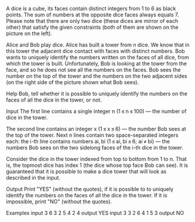 A dice is a cube, its faces contain distinct integers from 1 to 6 as black points. The sum of numbers at the opposite dice faces always equals 7. Please note that there are only two dice (these dices are mirror of each other) that satisfy the given constraints (both of them are shown on the picture on the left).


Alice and Bob play dice. Alice has built a tower from n dice. We know that in this tower the adjacent dice contact with faces with distinct numbers. Bob wants to uniquely identify the numbers written on the faces of all dice, from which the tower is built. Unfortunately, Bob is looking at the tower from the face, and so he does not see all the numbers on the faces. Bob sees the number on the top of the tower and the numbers on the two adjacent sides (on the right side of the picture shown what Bob sees).

Help Bob, tell whether it is possible to uniquely identify the numbers on the faces of all the dice in the tower, or not.

Input
The first line contains a single integer n (1 ≤ n ≤ 100) — the number of dice in the tower.

The second line contains an integer x (1 ≤ x ≤ 6) — the number Bob sees at the top of the tower. Next n lines contain two space-separated integers each: the i-th line contains numbers ai, bi (1 ≤ ai, bi ≤ 6; ai ≠ bi) — the numbers Bob sees on the two sidelong faces of the i-th dice in the tower.

Consider the dice in the tower indexed from top to bottom from 1 to n. That is, the topmost dice has index 1 (the dice whose top face Bob can see). It is guaranteed that it is possible to make a dice tower that will look as described in the input.

Output
Print "YES" (without the quotes), if it is possible to to uniquely identify the numbers on the faces of all the dice in the tower. If it is impossible, print "NO" (without the quotes).

Examples
input
3
6
3 2
5 4
2 4
output
YES
input
3
3
2 6
4 1
5 3
output
NO